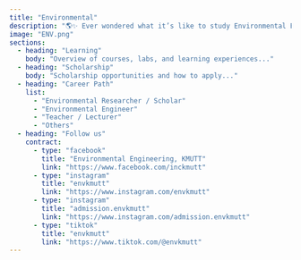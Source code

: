 ```yaml
---
title: "Environmental"
description: "🌎✨ Ever wondered what it’s like to study Environmental Engineering and become a cool, eco-loving engineer? 😎\nThen don’t miss the KMUTT Engineering Open House 2025 at the Department of Environmental Engineering! 🚀\nWe’ve got exciting hands-on activities 👩‍🔬, fun and interactive workshops 🔧, and booths that will show you that “the environment” isn’t all doom and gloom 🌱 — it's exciting, impactful, and totally worth exploring.\nYou’ll also get to meet our seniors — real students, real stories — ready to share what it’s like to study and have fun in our department! 🍀\n📌 Spoiler alert: You’ll leave with knowledge, laughs, snacks, and maybe even a surprise or two 😉"
image: "ENV.png"
sections:
  - heading: "Learning"
    body: "Overview of courses, labs, and learning experiences..."
  - heading: "Scholarship"
    body: "Scholarship opportunities and how to apply..."
  - heading: "Career Path"
    list:
      - "Environmental Researcher / Scholar"
      - "Environmental Engineer"
      - "Teacher / Lecturer"
      - "Others"
  - heading: "Follow us"
    contract:
      - type: "facebook"
        title: "Environmental Engineering, KMUTT"
        link: "https://www.facebook.com/inckmutt"
      - type: "instagram"
        title: "envkmutt"
        link: "https://www.instagram.com/envkmutt"
      - type: "instagram"
        title: "admission.envkmutt"
        link: "https://www.instagram.com/admission.envkmutt"
      - type: "tiktok"
        title: "envkmutt"
        link: "https://www.tiktok.com/@envkmutt"
---
```

